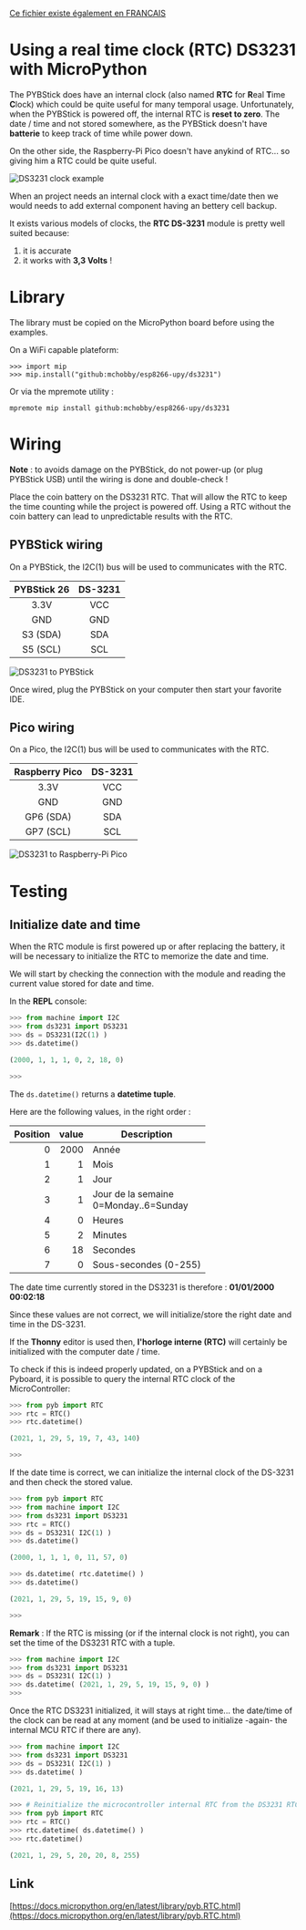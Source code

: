 [Ce fichier existe également en FRANCAIS](readme.md)

# Using a real time clock (RTC) DS3231 with MicroPython

The PYBStick does have an internal clock (also named **RTC** for **R**eal **T**ime **C**lock) which could be quite useful for many temporal usage.
Unfortunately, when the PYBStick is powered off, the internal RTC is **reset to zero**. The date / time and not stored somewhere, as the PYBStick doesn't have **batterie** to keep track of time while power down.

On the other side, the Raspberry-Pi Pico doesn't have anykind of RTC... so giving him a RTC could be quite useful.

![DS3231 clock example](docs/_static/ds3231.jpg)

When an project needs an internal clock with a exact time/date then we would needs to add external component having an bettery cell backup.

It exists various models of clocks, the **RTC DS-3231** module is pretty well suited because:
1. it is accurate
2. it works with **3,3 Volts** !

# Library

The library must be copied on the MicroPython board before using the examples.

On a WiFi capable plateform:

```
>>> import mip
>>> mip.install("github:mchobby/esp8266-upy/ds3231")
```

Or via the mpremote utility :

```
mpremote mip install github:mchobby/esp8266-upy/ds3231
```

# Wiring

**Note** : to avoids damage on the PYBStick, do not power-up (or plug PYBStick USB) until the wiring is done and double-check !

Place the coin battery on the DS3231 RTC. That will allow the RTC to keep the time counting while the project is powered off. Using a RTC without the coin battery can lead to unpredictable results with the RTC.

## PYBStick wiring
On a PYBStick, the I2C(1) bus will be used to communicates with the RTC.

|PYBStick 26|DS-3231|
|:-:|:-:|
|3.3V|VCC|
|GND|GND|
|S3 (SDA)|SDA|
|S5 (SCL)|SCL|

![DS3231 to  PYBStick](docs/_static/ds3231-to-pybstick.jpg)

Once wired, plug the PYBStick on your computer then start your favorite IDE.

## Pico wiring
On a Pico, the I2C(1) bus will be used to communicates with the RTC.

|Raspberry Pico|DS-3231|
|:-:|:-:|
|3.3V|VCC|
|GND|GND|
|GP6 (SDA)|SDA|
|GP7 (SCL)|SCL|

![DS3231 to Raspberry-Pi Pico](docs/_static/ds3231-to-pico.jpg)

# Testing
## Initialize date and time

When the RTC module is first powered up or after replacing the battery, it will be necessary to initialize the RTC to memorize the date and time.

We will start by checking the connection with the module and reading the current value stored for date and time.

In the **REPL** console:

```python
>>> from machine import I2C
>>> from ds3231 import DS3231
>>> ds = DS3231(I2C(1) )
>>> ds.datetime()

(2000, 1, 1, 1, 0, 2, 18, 0)

>>>
```

The `ds.datetime()` returns a **datetime tuple**.

Here are the following values, in the right order :

|Position|value|Description|
|-:|-:|-|
|0|2000|Année|
|1|1|Mois|
|2|1|Jour|
|3|1|Jour de la semaine<br />0=Monday..6=Sunday|
|4|0|Heures|
|5|2|Minutes|
|6|18|Secondes|
|7|0|Sous-secondes (0-255)|

The date time currently stored in the DS3231 is therefore : **01/01/2000 00:02:18**

Since these values are not correct, we will initialize/store the right date and time in the DS-3231.

If the **Thonny** editor is used then, **l'horloge interne (RTC)** will certainly be initialized with the computer date / time.

To check if this is indeed properly updated, on a PYBStick and on a Pyboard, it is possible to query the internal RTC clock of the MicroController:

```python
>>> from pyb import RTC
>>> rtc = RTC()
>>> rtc.datetime()

(2021, 1, 29, 5, 19, 7, 43, 140)

>>>
```

If the date time is correct, we can initialize the internal clock of the DS-3231 and then check the stored value.

```python
>>> from pyb import RTC
>>> from machine import I2C
>>> from ds3231 import DS3231
>>> rtc = RTC()
>>> ds = DS3231( I2C(1) )
>>> ds.datetime()

(2000, 1, 1, 1, 0, 11, 57, 0)

>>> ds.datetime( rtc.datetime() )
>>> ds.datetime()

(2021, 1, 29, 5, 19, 15, 9, 0)

>>>
```

**Remark** :  If the RTC is missing (or if the internal clock is not right), you can set the time of the DS3231 RTC with a tuple.

```python
>>> from machine import I2C
>>> from ds3231 import DS3231
>>> ds = DS3231( I2C(1) )
>>> ds.datetime( (2021, 1, 29, 5, 19, 15, 9, 0) )
>>>
```
Once the RTC DS3231 initialized, it will stays at right time... the date/time of the clock can be read at any moment (and be used to initialize -again- the internal MCU RTC if there are any).

```python
>>> from machine import I2C
>>> from ds3231 import DS3231
>>> ds = DS3231( I2C(1) )
>>> ds.datetime( )

(2021, 1, 29, 5, 19, 16, 13)

>>> # Reinitialize the microcontroller internal RTC from the DS3231 RTC
>>> from pyb import RTC
>>> rtc = RTC()
>>> rtc.datetime( ds.datetime() )
>>> rtc.datetime()

(2021, 1, 29, 5, 20, 20, 8, 255)

```

## Link

[https://docs.micropython.org/en/latest/library/pyb.RTC.html](https://docs.micropython.org/en/latest/library/pyb.RTC.html)
